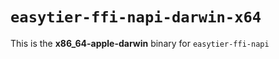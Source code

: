 # `easytier-ffi-napi-darwin-x64`

This is the **x86_64-apple-darwin** binary for `easytier-ffi-napi`
